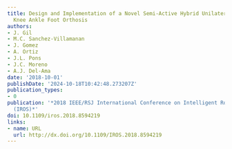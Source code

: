 ```yaml
---
title: Design and Implementation of a Novel Semi-Active Hybrid Unilateral Stance Control
  Knee Ankle Foot Orthosis
authors:
- J. Gil
- M.C. Sanchez-Villamanan
- J. Gomez
- A. Ortiz
- J.L. Pons
- J.C. Moreno
- A.J. Del-Ama
date: '2018-10-01'
publishDate: '2024-10-18T10:42:48.273207Z'
publication_types:
- 0
publication: '*2018 IEEE/RSJ International Conference on Intelligent Robots and Systems
  (IROS)*'
doi: 10.1109/iros.2018.8594219
links:
- name: URL
  url: http://dx.doi.org/10.1109/IROS.2018.8594219
---
```

